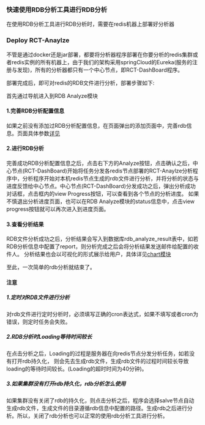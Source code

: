 ### 快速使用RDB分析工具进行RDB分析

在使用RDB分析工具进行RDB分析时，需要在redis机器上部署好分析器
### Deploy RCT-Anaylze
不管是通过docker还是jar部署，都要将分析器程序部署在你要分析的redis集群或者redis实例的所有机器上，由于我们的架构采用springCloud的Eureka(服务的注册与发现)，所有的分析器都只有一个中心节点，即RCT-DashBoard程序。

部署完成后，即可对redis的RDB文件进行分析，部署步骤如下:

首先通过导航进入到RDB Analyze模块
#### 1.完善RDB分析配置信息
   如果之前没有添加过RDB分析配置信息，在页面弹出的添加页面中，完善rdb信息。页面具体参数[详见](./如何使用RDB分析工具.md)
#### 2.进行RDB分析
 完善成功RDB分析配置信息之后，点击右下方的Analyze按钮，点击确认之后，中心节点(RCT-DashBoard)开始将任务分发各redis节点部署的RCT-Anaylze分析程序中，分析程序开始对本机redis节点生成的rdb文件进行分析，并将分析的状态与进度反馈给中心节点。中心节点(RCT-DashBoard)分发成功之后，弹出分析成功对话框，点击框内的view Progress按钮，可以查看到各个节点的分析进度。 
 如果不慎退出分析进度页面，也可以在RDB Analyze模块的status信息中，点击view progress按钮就可以再次进入到进度页面。 
#### 3.查看分析结果
 RDB文件分析成功之后，分析结果会写入到数据库rdb_analyze_result表中，如若RDB分析信息中配置了report，则分析完成之后会将分析结果发送邮件给配置的收件人。
 分析结果也会以可视化的形式展示给用户，具体详见[chart模块](./Chart模块介绍.md)

至此，一次简单的rdb分析就结束了。
   
#### 注意

##### 1.定时对RDB文件进行分析
对rdb文件进行定时分析时，必须填写正确的cron表达式，如果不填写或者cron为错误，则定时任务会失败。
##### 2.RDB分析时Loading等待时间较长
在点击分析之后，Loading的过程是服务器在向redis节点分发分析任务，如若没有打开rdb持久化，
 则会先去生成rdb文件，生成rdb文件的过程时间较长导致loading的等待时间较长。(Loading的超时时间为40分钟)。
##### 3.如果集群没有打开rdb持久化，rdb分析怎么使用
如果集群没有关闭了rdb的持久化，则点击分析之后，程序会选择salve节点自动生成rdb文件，生成文件的目录遵循rdb信息中配置的路径。生成rdb之后进行分析。所以，关闭了rdb分析也可以正常的使用rdb分析工具进行分析。